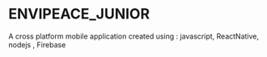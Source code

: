 # ENVIPEACE_JUNIOR
A cross platform mobile application created using : 
javascript, 
ReactNative,
nodejs ,
Firebase

